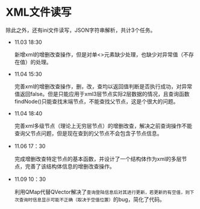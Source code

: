 # XML文件读写

除此之外，还有ini文件读写，JSON字符串解析，共计3个任务。

- 11.03    18:30

  新增xml的增删改查操作，但是对单<>元素缺少处理，也缺少对异常值（不存在值）的处理。
  
- 11.04    15:30

  完善xml的增删改查操作，删，改，查均以返回值判断是否执行成功，对异常值返回false。但是只能应用于xml3层节点实际2层数据的情况，且查询函数findNode()只能查找末端节点，不能查找父节点，这是个很大的问题。

- 11.04    18:40

  完善xml多级节点（理论上无穷层节点）的增删改查，解决之前查询操作不能查询父节点问题，但是现在查到的父节点不会包含子节点信息。
  
- 11.06    17：30

  完成增删改查特定节点的基本函数，并设计了一个结构体作为xml的多层节点，完善了该结构体信息的增删改查操作。
  
- 11.09    10：30

  利用QMap代替QVector解决了`查询登陆信息后对其进行更新，若更新的有空值，则下次查询时信息显示可能不正确（取决于空值位置）`的bug，简化了代码。
